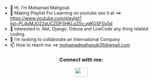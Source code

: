- 👋 Hi, I’m Mohamad Mahgoub
- 👀 Making Playlist For Learning on youtube see it at ==> https://www.youtube.com/playlist?list=PLduMJO22aUCZDP3HKLpZ5v_vqKGSFGx5d
- 🌱 Interested in .Net, Django, Odooa and LowCode any thing related coding.
- 💞️ I’m looking to collaborate an International Company
- 📫 How to reach me ==>  mohamadmahgoub35@gmail.com

<h3 align="center">Connect with me:</h3>
<p align="center">
<a href="https://www.linkedin.com/in/mohamad-mahgoub-4081b6141/" target="blank"><img align="center" src="https://cdn.jsdelivr.net/npm/simple-icons@3.0.1/icons/linkedin.svg" alt="" height="30" width="40" /></a></p>
<!---
Mohamadmahgoub910/Mohamadmahgoub910 is a ✨ special ✨ repository because its `README.md` (this file) appears on your GitHub profile.
You can click the Preview link to take a look at your changes.
--->

